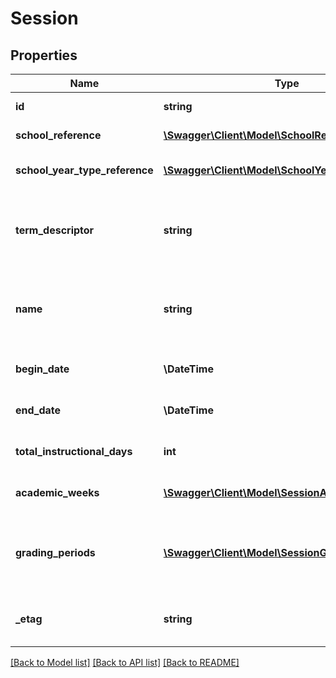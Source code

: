 # Session

## Properties
Name | Type | Description | Notes
------------ | ------------- | ------------- | -------------
**id** | **string** | The unique identifier of the resource. | [optional] 
**school_reference** | [**\Swagger\Client\Model\SchoolReference**](SchoolReference.md) | A reference to the related School resource. | [optional] 
**school_year_type_reference** | [**\Swagger\Client\Model\SchoolYearTypeReference**](SchoolYearTypeReference.md) | A reference to the related SchoolYearType resource. | [optional] 
**term_descriptor** | **string** | A unique identifier used as Primary Key, not derived from business logic, when acting as Foreign Key, references the parent table. | [optional] 
**name** | **string** | The identifier for the calendar for the academic session (e.g., 2010/11, 2011 Summer).  NEDM: Session Type | [optional] 
**begin_date** | **\\DateTime** | Month, day, and year of the first day of the Session. | [optional] 
**end_date** | **\\DateTime** | Month, day, and year of the last day of the Session. | [optional] 
**total_instructional_days** | **int** | The total number of instructional days in the school calendar. | [optional] 
**academic_weeks** | [**\Swagger\Client\Model\SessionAcademicWeek[]**](SessionAcademicWeek.md) | An unordered collection of sessionAcademicWeeks.   | [optional] 
**grading_periods** | [**\Swagger\Client\Model\SessionGradingPeriod[]**](SessionGradingPeriod.md) | An unordered collection of sessionGradingPeriods.  Grading periods associated with the session calendar. | [optional] 
**_etag** | **string** | A unique system-generated value that identifies the version of the resource. | [optional] 

[[Back to Model list]](../README.md#documentation-for-models) [[Back to API list]](../README.md#documentation-for-api-endpoints) [[Back to README]](../README.md)


